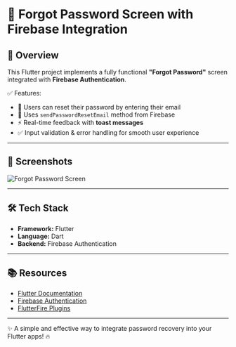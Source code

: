 # 🔑 Forgot Password Screen with Firebase Integration  

## 📖 Overview  

This Flutter project implements a fully functional **"Forgot Password"** screen integrated with **Firebase Authentication**.  

✅ Features:  
- 📧 Users can reset their password by entering their email  
- 🔐 Uses `sendPasswordResetEmail` method from Firebase  
- ⚡ Real-time feedback with **toast messages**  
- ✅ Input validation & error handling for smooth user experience  

---


## 📸 Screenshots  

![Forgot Password Screen](https://github.com/user-attachments/assets/24e176b3-dbbd-470a-b44d-e4caaa1e1a26)  

---

## 🛠️ Tech Stack  
- **Framework:** Flutter  
- **Language:** Dart  
- **Backend:** Firebase Authentication  

---

## 📚 Resources  
- [Flutter Documentation](https://docs.flutter.dev/)  
- [Firebase Authentication](https://firebase.google.com/docs/auth)  
- [FlutterFire Plugins](https://firebase.flutter.dev/)  

---

✨ A simple and effective way to integrate password recovery into your Flutter apps! 🔥  
